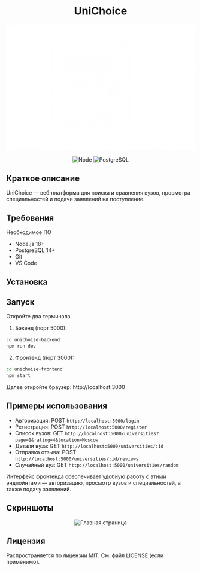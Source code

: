 <div align="center">

# UniChoice

<p align="center">
  <img src="/unichoise-frontend/public/banner.png" alt="ZonecoR Banner" width="600"/>
</p>

![Node](https://img.shields.io/badge/Node-18%2B-339933?logo=node.js&logoColor=white)
![PostgreSQL](https://img.shields.io/badge/PostgreSQL-14%2B-336791?logo=postgresql&logoColor=white)

</div>

## Краткое описание
UniChoice — веб‑платформа для поиска и сравнения вузов, просмотра специальностей и подачи заявлений на поступление.

## Требования
Необходимое ПО
- Node.js 18+
- PostgreSQL 14+
- Git
- VS Code

## Установка


## Запуск

Откройте два терминала.

1) Бэкенд (порт 5000):
```bash
cd unichoise-backend
npm run dev
```

2) Фронтенд (порт 3000):
```bash
cd unichoise-frontend
npm start
```

Далее откройте браузер: http://localhost:3000

## Примеры использования
- Авторизация: POST `http://localhost:5000/login`
- Регистрация: POST `http://localhost:5000/register`
- Список вузов: GET `http://localhost:5000/universities?page=1&rating=4&location=Moscow`
- Детали вуза: GET `http://localhost:5000/universities/:id`
- Отправка отзыва: POST `http://localhost:5000/universities/:id/reviews`
- Случайный вуз: GET `http://localhost:5000/universities/random`

Интерфейс фронтенда обеспечивает удобную работу с этими эндпойнтами — авторизацию, просмотр вузов и специальностей, а также подачу заявлений.

## Скриншоты
<!-- Замените на актуальные пути к изображениям в репозитории -->
<p align="center">
  <img src=".github/screenshots/home.png" alt="Главная страница" width="600"/>
</p>

## Лицензия
Распространяется по лицензии MIT. См. файл LICENSE (если применимо).

